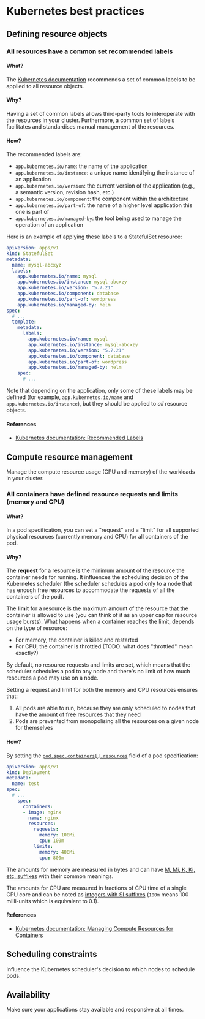 # Kubernetes best practices

## Defining resource objects

### All resources have a common set recommended labels

#### What?

The [Kubernetes documentation](https://kubernetes.io/docs/concepts/overview/working-with-objects/common-labels/) recommends a set of common labels to be applied to all resource objects.

#### Why?

Having a set of common labels allows third-party tools to interoperate with the resources in your cluster. Furthermore, a common set of labels facilitates and standardises manual management of the resources.

#### How?

The recommended labels are:

- `app.kubernetes.io/name`: the name of the application
- `app.kubernetes.io/instance`: a unique name identifying the instance of an application
- `app.kubernetes.io/version`: the current version of the application (e.g., a semantic version, revision hash, etc.)
- `app.kubernetes.io/component`: the component within the architecture
- `app.kubernetes.io/part-of`: the name of a higher level application this one is part of
- `app.kubernetes.io/managed-by`: the tool being used to manage the operation of an application

Here is an example of applying these labels to a StatefulSet resource:

```yaml
apiVersion: apps/v1
kind: StatefulSet
metadata:
  name: mysql-abcxyz
  labels:
    app.kubernetes.io/name: mysql
    app.kubernetes.io/instance: mysql-abcxzy
    app.kubernetes.io/version: "5.7.21"
    app.kubernetes.io/component: database
    app.kubernetes.io/part-of: wordpress
    app.kubernetes.io/managed-by: helm
spec:
  # ...
  template:
    metadata:
      labels:
        app.kubernetes.io/name: mysql
        app.kubernetes.io/instance: mysql-abcxzy
        app.kubernetes.io/version: "5.7.21"
        app.kubernetes.io/component: database
        app.kubernetes.io/part-of: wordpress
        app.kubernetes.io/managed-by: helm
    spec:
      # ...
```

Note that depending on the application, only some of these labels may be defined (for example, `app.kubernetes.io/name` and `app.kubernetes.io/instance`), but they should be applied to _all_ resource objects.

#### References

- [Kubernetes documentation: Recommended Labels](https://kubernetes.io/docs/concepts/overview/working-with-objects/common-labels/)

## Compute resource management

Manage the compute resource usage (CPU and memory) of the workloads in your cluster.

### All containers have defined resource requests and limits (memory and CPU)

#### What?

In a pod specification, you can set a "request" and a "limit" for all supported physical resources (currently memory and CPU) for all containers of the pod.

#### Why?

The **request** for a resource is the minimum amount of the resource the container needs for running. It influences the scheduling decision of the Kubernetes scheduler (the scheduler schedules a pod only to a node that has enough free resources to accommodate the requests of all the containers of the pod).

The **limit** for a resource is the maximum amount of the resource that the container is allowed to use (you can think of it as an upper cap for resource usage bursts). What happens when a container reaches the limit, depends on the type of resource:

- For memory, the container is killed and restarted
- For CPU, the container is throttled (TODO: what does "throttled" mean exactly?)

By default, no resource requests and limits are set, which means that the scheduler schedules a pod to any node and there's no limit of how much resources a pod may use on a node.

Setting a request and limit for both the memory and CPU resources ensures that:

1. All pods are able to run, because they are only scheduled to nodes that have the amount of free resources that they need
1. Pods are prevented from monopolising all the resources on a given node for themselves

#### How?

By setting the [`pod.spec.containers[].resources`](https://kubernetes.io/docs/reference/generated/kubernetes-api/v1.16/#resourcerequirements-v1-core) field of a pod specification:

```yaml
apiVersion: apps/v1
kind: Deployment
metadata:
  name: test
spec:
  # ...
    spec:
      containers:
      - image: nginx
        name: nginx
        resources:
          requests:
            memory: 100Mi
            cpu: 100m
          limits:
            memory: 400Mi
            cpu: 800m
```

The amounts for memory are measured in bytes and can have [M, Mi, K, Ki, etc. suffixes](https://kubernetes.io/docs/concepts/configuration/manage-compute-resources-container/#meaning-of-memory) with their common meanings.

The amounts for CPU are measured in fractions of CPU time of a single CPU core and can be noted as [integers with SI suffixes](https://kubernetes.io/docs/concepts/configuration/manage-compute-resources-container/#meaning-of-cpu) (`100m` means 100 milli-units which is equivalent to 0.1).

#### References

- [Kubernetes documentation: Managing Compute Resources for Containers](https://kubernetes.io/docs/concepts/configuration/manage-compute-resources-container/)

## Scheduling constraints

Influence the Kubernetes scheduler's decision to which nodes to schedule pods.

## Availability

Make sure your applications stay available and responsive at all times.
